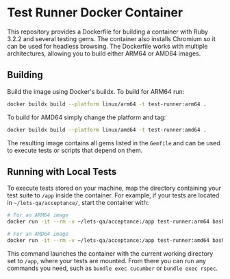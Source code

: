 # Test Runner Docker Container

This repository provides a Dockerfile for building a container with Ruby
3.2.2 and several testing gems. The container also installs Chromium so it
can be used for headless browsing. The Dockerfile works with multiple
architectures, allowing you to build either ARM64 or AMD64 images.

## Building

Build the image using Docker's buildx. To build for ARM64 run:

```bash
docker buildx build --platform linux/arm64 -t test-runner:arm64 .
```

To build for AMD64 simply change the platform and tag:

```bash
docker buildx build --platform linux/amd64 -t test-runner:amd64 .
```

The resulting image contains all gems listed in the `Gemfile` and can be
used to execute tests or scripts that depend on them.

## Running with Local Tests

To execute tests stored on your machine, map the directory containing
your test suite to `/app` inside the container. For example, if your
tests are located in `~/lets-qa/acceptance/`, start the container with:


```bash
# For an ARM64 image
docker run -it --rm -v ~/lets-qa/acceptance:/app test-runner:arm64 bash

# For an AMD64 image
docker run -it --rm -v ~/lets-qa/acceptance:/app test-runner:amd64 bash
```

This command launches the container with the current working directory set
to `/app`, where your tests are mounted. From there you can run any
commands you need, such as `bundle exec cucumber` or `bundle exec rspec`.
